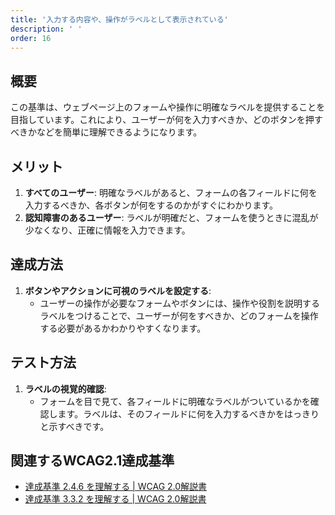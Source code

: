 ```yaml
---
title: '入力する内容や、操作がラベルとして表示されている'
description: ' '
order: 16
---
```


## 概要
この基準は、ウェブページ上のフォームや操作に明確なラベルを提供することを目指しています。これにより、ユーザーが何を入力すべきか、どのボタンを押すべきかなどを簡単に理解できるようになります。

## メリット
1. **すべてのユーザー**: 明確なラベルがあると、フォームの各フィールドに何を入力するべきか、各ボタンが何をするのかがすぐにわかります。
2. **認知障害のあるユーザー**: ラベルが明確だと、フォームを使うときに混乱が少なくなり、正確に情報を入力できます。

## 達成方法
1. **ボタンやアクションに可視のラベルを設定する**:
    - ユーザーの操作が必要なフォームやボタンには、操作や役割を説明するラベルをつけることで、ユーザーが何をすべきか、どのフォームを操作する必要があるかわかりやすくなります。

## テスト方法
1. **ラベルの視覚的確認**:
    - フォームを目で見て、各フィールドに明確なラベルがついているかを確認します。ラベルは、そのフィールドに何を入力するべきかをはっきりと示すべきです。

## 関連するWCAG2.1達成基準
- [達成基準 2.4.6 を理解する | WCAG 2.0解説書](https://waic.jp/translations/UNDERSTANDING-WCAG20/navigation-mechanisms-descriptive.html)
- [達成基準 3.3.2 を理解する | WCAG 2.0解説書](https://waic.jp/translations/UNDERSTANDING-WCAG20/minimize-error-cues.html)
